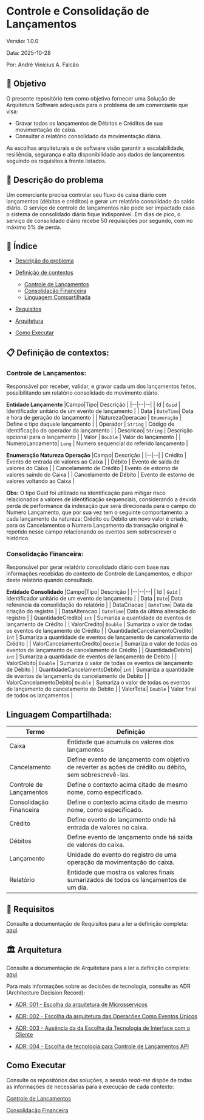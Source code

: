 # Controle e Consolidação de Lançamentos

Versão: 1.0.0

Data: 2025-10-28

Por:  André Vinícius A. Falcão

## :dart: Objetivo
O presente repositório tem como objetivo fornecer uma Solução de Arquitetura Software adequada para o problema de um comerciante que visa: 
- Gravar todos os lançamentos de Débitos e Créditos de sua movimentação de caixa. 
- Consultar o relatório consolidado da movimentação diária. 

As escolhas arquiteturais e de software visão garantir a escalabilidade, resiliência, segurança e alta disponibilidade aos dados de lançamentos seguindo os requisitos à frente listados. 

## 🚨 Descrição do problema
Um comerciante precisa controlar seu fluxo de caixa diário com lançamentos (débitos e créditos) e gerar um relatório consolidado do saldo diário.  O serviço de  controle de lançamentos não pode ser impactado  caso o sistema de consolidado diário fique indisponível. Em dias de pico, o serviço de consolidado diário recebe  50 requisições por segundo, com  no máximo 5% de perda.

## 📖 Índice

* [Descrição do problema](#descrição-do-problema)
* [Definição de contextos](#definição-de-contextos)
    * [Controle de Lançamentos](#controle-de-lançamentos)
    * [Consolidação Financeira](#consolidação-financeira)
    * [Linguagem Compartilhada](#linguagem-compartilhada)
* [Requisitos](#requisitos)
* [Arquitetura](#arquitetura)

* [Como Executar](#como-executar)


##  :clipboard: Definição de contextos:

### Controle de Lançamentos:
 Responsável por receber, validar, e gravar cada um dos lançamentos feitos, possibilitando um relatório consolidado do movimento diário.

**Entidade Lançamento**
|Campo|Tipo| Descrição |
|--|--|--|
| Id | `Guid` | Identificador unitário de um evento de lançamento |
| Data | `DateTime`| Data e hora de geração do lançamento |
| NaturezaOperacao | `Enumeração` | Define o tipo daquele lançamento |
| Operador | `String` | Código de identificação do operador da lançamento |
| Descricao| `String` | Descrição opcional para o lançamento |
| Valor | `Double` | Valor do lançamento |
| NumeroLancamento| `Long` | Numero sequencial do referido lançamento |


**Enumeração Natureza Operação**
|Campo| Descrição |
|--|--|
| Crédito | Evento de entrada de valores ao Caixa |
| Débito | Evento de saída de valores do Caixa |
| Cancelamento de Crédito | Evento de estorno de valores saindo do Caixa |
| Cancelamento de Débito | Evento de estorno de valores voltando ao Caixa |


**Obs:** O tipo Guid foi utilizado na identificação para mitigar risco relacionados a valores de identificação sequenciais, considerando a devida perda de performance da indexação que será direcionada para o campo do Numero Lançamento, que por sua vez tem o seguinte comportamento: a cada lançamento da natureza: Crédito ou Débito um novo valor é criado, para os Cancelamentos o Numero Lançamento da transação original é repetido nesse campo relacionando os eventos sem sobrescrever o histórico.


### Consolidação Financeira:
 Responsável por gerar relatório consolidado diário com base nas informações recebidas do contexto de Controle de Lançamentos, e dispor deste relatório quando consultado.

**Entidade Consolidado**
|Campo|Tipo| Descrição |
|--|--|--|
| Id | `Guid` | Identificador unitário de um evento de lançamento |
| Data | `Date`| Data referencia da consolidação do relatório |
| DataCriacao | `DateTime`| Data da criação do registro |
| DataAlteracao | `DateTime`| Data da última alteração do registro |
| QuantidadeCredito| `int` | Sumariza a quantidade de eventos de lançamento de Crédito |
| ValorCredito| `Double` | Sumariza o valor de todas os eventos de lançamento de Crédito |
| QuantidadeCancelamentoCredito| `int` | Sumariza a quantidade de eventos de lançamento de cancelamento de Crédito |
| ValorCancelamentoCredito| `Double` | Sumariza o valor de todas os eventos de lançamento de cancelamento de Crédito |
| QuantidadeDebito| `int` | Sumariza a quantidade de eventos de lançamento de Debito |
| ValorDebito| `Double` | Sumariza o valor de todas os eventos de lançamento de Debito |
| QuantidadeCancelamentoDebito| `int` | Sumariza a quantidade de eventos de lançamento de cancelamento de Debito |
| ValorCancelamentoDebito| `Double` | Sumariza o valor de todas os eventos de lançamento de cancelamento de Debito |
| ValorTotal| `Double` | Valor final de todos os lançamentos |

## Linguagem Compartilhada:
  
|Termo | Definição|
|--|--|
|Caixa| Entidade que acumula os valores dos lançamentos|
|Cancelamento| Define evento de lançamento com objetivo de reverter as ações de crédito ou débito, sem sobrescrevê-las.|
|Controle de Lançamentos | Define o contexto acima citado de mesmo nome, como especificado.|
|Consolidação Financeira | Define o contexto acima citado de mesmo nome, como especificado.|
|Crédito| Define evento de lançamento onde há entrada de valores no caixa.|
|Débitos| Define evento de lançamento onde há saída de valores do caixa.|
|Lançamento| Unidade do evento do registro de uma operação da movimentação do caixa. |
|Relatório| Entidade que mostra os valores finais sumarizados de todos os lançamentos de um dia. |

## :memo: Requisitos
Consulte a documentação de Requisitos para a ler a definição completa: [aqui](https://github.com/ovinifalcao/ControleEConsolidacaoDeLancamentos/blob/main/docs/Requisitos.md).

## :classical_building: Arquitetura
Consulte a documentação de Arquitetura para a ler a definição completa: [aqui](https://github.com/ovinifalcao/ControleEConsolidacaoDeLancamentos/blob/main/docs/Arquitetura.md).

Para mais informações sobre as decisões de tecnologia, consulte as ADR (Architecture Decision Record):

- [ADR: 001 - Escolha da arquitetura de Microsserviços](https://github.com/ovinifalcao/ControleEConsolidacaoDeLancamentos/blob/main/docs/ADR/001.md)

- [ADR: 002 - Escolha da arquitetura das Operações Como Eventos Únicos](https://github.com/ovinifalcao/ControleEConsolidacaoDeLancamentos/blob/main/docs/ADR/002.md)

- [ADR: 003 - Ausência da da Escolha da Tecnologia de Interface com o Cliente](https://github.com/ovinifalcao/ControleEConsolidacaoDeLancamentos/blob/main/docs/ADR/003.md)

- [ADR: 004 - Escolha de tecnologia para Controle de Lançamentos API](https://github.com/ovinifalcao/ControleEConsolidacaoDeLancamentos/blob/main/docs/ADR/004.md)


## Como Executar
Consulte os repositórios das soluções, a sessão *read-me* dispõe de todas as informações de necessárias para a execução de cada contexto:

[Controle de Lançamentos](https://github.com/ovinifalcao/ControleLancamentosAPI)

[Consolidação Financeira](https://github.com/ovinifalcao/ConsolidacaoFinanceiraAPI)

